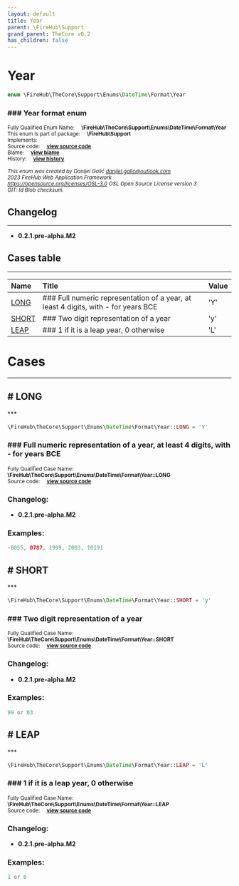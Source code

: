 ```yaml
---
layout: default
title: Year
parent: \FireHub\Support
grand_parent: TheCore v0.2
has_children: false
---
```


<link rel="stylesheet" type="text/css" href="/css/style.css" />

# Year

```php
enum \FireHub\TheCore\Support\Enums\DateTime\Format\Year
```

### ### Year format enum

<sub>Fully Qualified Enum Name:  **\FireHub\TheCore\Support\Enums\DateTime\Format\Year**</sub><br>
<sub>This enum is part of package:  **\FireHub\Support**</sub><br>
<sub>Implements:  **[](/thecore/v0.2)**</sub><br>
<sub>Source code:  **[view source code](https://github.com/The-FireHub-Project/TheCore/blob/v1.0/src/support/enums/datetime/format/firehub.Year.php#L23)**</sub><br>
<sub>Blame:  **[view blame](https://github.com/The-FireHub-Project/TheCore/blame/v1.0/src/support/enums/datetime/format/firehub.Year.php)**</sub><br>
<sub>History:  **[view history](https://github.com/The-FireHub-Project/TheCore/commits/v1.0/src/support/enums/datetime/format/firehub.Year.php)**</sub><br>

<sub>_This enum was created by Danijel Galić <danijel.galic@outlook.com>_</sub><br>
<sub>_2023 FireHub Web Application Framework_</sub><br>
<sub>_<https://opensource.org/licenses/OSL-3.0> OSL Open Source License version 3_</sub><br>
<sub>_GIT: $Id$ Blob checksum._</sub><br>

## Changelog
***

* **0.2.1.pre-alpha.M2** 


## Cases table
***

| Name  | Title | Value |
| :---  | :---  | :---  |
|<a href="#long">LONG</a>|### Full numeric representation of a year, at least 4 digits, with - for years BCE|&#039;Y&#039;|
|<a href="#short">SHORT</a>|### Two digit representation of a year|&#039;y&#039;|
|<a href="#leap">LEAP</a>|### 1 if it is a leap year, 0 otherwise|&#039;L&#039;|


# Cases
***


<h2><a name="long"># LONG</a></h2>
***

```php
\FireHub\TheCore\Support\Enums\DateTime\Format\Year::LONG = 'Y'
```

### ### Full numeric representation of a year, at least 4 digits, with - for years BCE

<sub>Fully Qualified Case Name:  **\FireHub\TheCore\Support\Enums\DateTime\Format\Year::LONG**</sub><br>
<sub>Source code:  **[view source code](https://github.com/The-FireHub-Project/TheCore/blob/v1.0/src/support/enums/datetime/format/firehub.Year.php#L34)**</sub><br>

### Changelog:

* **0.2.1.pre-alpha.M2** 

### Examples:

```php
-0055, 0787, 1999, 2003, 10191
```



<h2><a name="short"># SHORT</a></h2>
***

```php
\FireHub\TheCore\Support\Enums\DateTime\Format\Year::SHORT = 'y'
```

### ### Two digit representation of a year

<sub>Fully Qualified Case Name:  **\FireHub\TheCore\Support\Enums\DateTime\Format\Year::SHORT**</sub><br>
<sub>Source code:  **[view source code](https://github.com/The-FireHub-Project/TheCore/blob/v1.0/src/support/enums/datetime/format/firehub.Year.php#L45)**</sub><br>

### Changelog:

* **0.2.1.pre-alpha.M2** 

### Examples:

```php
99 or 03
```



<h2><a name="leap"># LEAP</a></h2>
***

```php
\FireHub\TheCore\Support\Enums\DateTime\Format\Year::LEAP = 'L'
```

### ### 1 if it is a leap year, 0 otherwise

<sub>Fully Qualified Case Name:  **\FireHub\TheCore\Support\Enums\DateTime\Format\Year::LEAP**</sub><br>
<sub>Source code:  **[view source code](https://github.com/The-FireHub-Project/TheCore/blob/v1.0/src/support/enums/datetime/format/firehub.Year.php#L56)**</sub><br>

### Changelog:

* **0.2.1.pre-alpha.M2** 

### Examples:

```php
1 or 0
```



